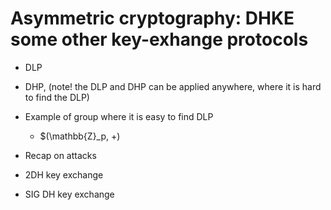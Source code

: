 # Asymmetric cryptography: DHKE some other key-exhange protocols

- DLP
- DHP, (note! the DLP and DHP can be applied anywhere, where it is hard to find the DLP)

- Example of group where it is easy to find DLP
    - $(\mathbb{Z}_p, +)

- Recap on attacks

- 2DH key exchange
- SIG DH key exchange